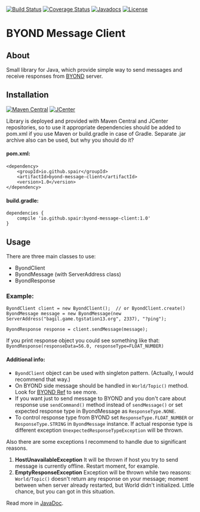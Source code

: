 [![Build Status](https://travis-ci.org/SpaiR/byond-message-client.svg?branch=master)](https://travis-ci.org/SpaiR/byond-message-client) 
[![Coverage Status](https://coveralls.io/repos/github/SpaiR/byond-message-client/badge.svg?branch=master)](https://coveralls.io/github/SpaiR/byond-message-client?branch=master)
[![Javadocs](https://www.javadoc.io/badge/io.github.spair/byond-message-client.svg)](https://www.javadoc.io/doc/io.github.spair/byond-message-client)
[![License](http://img.shields.io/badge/license-MIT-blue.svg)](http://www.opensource.org/licenses/MIT)

# BYOND Message Client
## About 
Small library for Java, which provide simple way to send messages and receive responses from [BYOND](http://www.byond.com/) server.

## Installation
[![Maven Central](https://img.shields.io/maven-central/v/io.github.spair/byond-message-client.svg?style=flat)](https://maven-badges.herokuapp.com/maven-central/io.github.spair/byond-message-client)
[![JCenter](https://img.shields.io/bintray/v/spair/io.github.spair/byond-message-client.svg?label=jcenter)](https://bintray.com/spair/io.github.spair/byond-message-client/_latestVersion)

Library is deployed and provided with Maven Central and JCenter repositories, so to use it appropriate dependencies should be added to pom.xml if you use Maven or build.gradle in case of Gradle. Separate .jar archive also can be used, but why you should do it?
#### pom.xml:
```
<dependency>
    <groupId>io.github.spair</groupId>
    <artifactId>byond-message-client</artifactId>
    <version>1.0</version>
</dependency>
```
#### build.gradle:
```
dependencies {
    compile 'io.github.spair:byond-message-client:1.0'
}
```

## Usage
There are three main classes to use:
- ByondClient
- ByondMessage (with ServerAddress class)
- ByondResponse

### Example:
```
ByondClient client = new ByondClient();  // or ByondClient.create()
ByondMessage message = new ByondMessage(new ServerAddress("bagil.game.tgstation13.org", 2337), "?ping");

ByondResponse response = client.sendMessage(message);
```
If you print response object you could see something like that: `ByondResponse(responseData=56.0, responseType=FLOAT_NUMBER)`

#### Additional info:
* `ByondClient` object can be used with singleton pattern. (Actually, I would recommend that way.)
* On BYOND side message should be handled in `World/Topic()` method. Look for [BYOND Ref](http://www.byond.com/docs/ref/info.html#/world/proc/Topic) to see more.
* If you want just to send message to BYOND and you don't care about response use `sendCommand()` method instead of `sendMessage()` or set expected response type in ByondMessage as `ResponseType.NONE`.
* To control response type from BYOND set `ResponseType.FLOAT_NUMBER` or `ResponseType.STRING` in `ByondMessage` instance.
If actual response type is different exception `UnexpectedResponseTypeException` will be thrown.

Also there are some exceptions I recommend to handle due to significant reasons.
1) __HostUnavailableException__ It will be thrown if host you try to send message is currently offline. Restart moment, for example.
2) __EmptyResponseException__ Exception will be thrown while two reasons: `World/Topic()` doesn't return any response on your message; moment between when server already restarted, but World didn't initialized. Little chance, but you can got in this situation.

Read more in [JavaDoc](https://www.javadoc.io/doc/io.github.spair/byond-message-client).